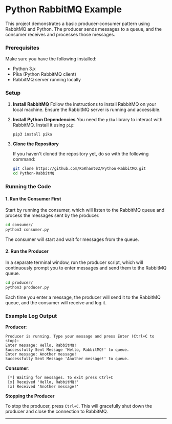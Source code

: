 # Python RabbitMQ Example

This project demonstrates a basic producer-consumer pattern using RabbitMQ and Python. The producer sends messages to a queue, and the consumer receives and processes those messages.

### Prerequisites

Make sure you have the following installed:

- Python 3.x
- Pika (Python RabbitMQ client)
- RabbitMQ server running locally

### Setup

1. **Install RabbitMQ**
   Follow the instructions to install RabbitMQ on your local machine. Ensure the RabbitMQ server is running and accessible.

2. **Install Python Dependencies**
   You need the `pika` library to interact with RabbitMQ. Install it using `pip`:

   ```bash
   pip3 install pika
   ```

3. **Clone the Repository**

   If you haven't cloned the repository yet, do so with the following command:

   ```bash
   git clone https://github.com/KoKhant02/Python-RabbitMQ.git
   cd Python-RabbitMQ
   ```

### Running the Code

#### 1. **Run the Consumer First**

Start by running the consumer, which will listen to the RabbitMQ queue and process the messages sent by the producer.

```bash
cd consumer/
python3 consumer.py
```

The consumer will start and wait for messages from the queue.

#### 2. **Run the Producer**

In a separate terminal window, run the producer script, which will continuously prompt you to enter messages and send them to the RabbitMQ queue.

```bash
cd producer/
python3 producer.py
```

Each time you enter a message, the producer will send it to the RabbitMQ queue, and the consumer will receive and log it.


### Example Log Output

**Producer**:
```
Producer is running. Type your message and press Enter (Ctrl+C to stop):
Enter message: Hello, RabbitMQ!
Successfully Sent Message 'Hello, RabbitMQ!' to queue.
Enter message: Another message!
Successfully Sent Message 'Another message!' to queue.
```

**Consumer**:
```
 [*] Waiting for messages. To exit press Ctrl+C
 [x] Received 'Hello, RabbitMQ!'
 [x] Received 'Another message!'
```


**Stopping the Producer**

To stop the producer, press `Ctrl+C`. This will gracefully shut down the producer and close the connection to RabbitMQ.

---
